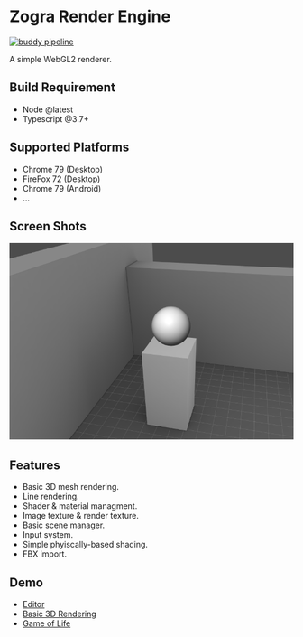 # Zogra Render Engine

[![buddy pipeline](https://app.buddy.works/sardinefish/zogra-renderer/pipelines/pipeline/239987/badge.svg?token=e6b1d645ad5f6f948488d27aa28c4506c08d6b588b3a0b822a8823c55100104b "buddy pipeline")](https://app.buddy.works/sardinefish/zogra-renderer/pipelines/pipeline/239987)

A simple WebGL2 renderer.


## Build Requirement
- Node @latest
- Typescript @3.7+

## Supported Platforms
- Chrome 79 (Desktop)
- FireFox 72 (Desktop)
- Chrome 79 (Android)
- ...

## Screen Shots

![Screen shot](./docs/assets/img/screen-shot-1.png)

## Features
- Basic 3D mesh rendering.
- Line rendering.
- Shader & material managment.
- Image texture & render texture.
- Basic scene manager.
- Input system.
- Simple phyiscally-based shading.
- FBX import.

## Demo
- [Editor](https://sardinefish.github.io/zogra-renderer/editor/)
- [Basic 3D Rendering](https://sardinefish.github.io/zogra-renderer/examples/engine-test.html)
- [Game of Life](https://sardinefish.github.io/zogra-renderer/examples/life-game.html?fps=30)